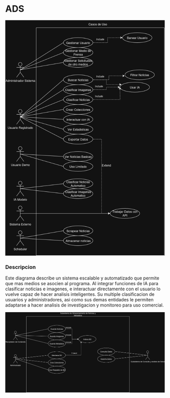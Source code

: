 # ADS
![diagrama](diagramaADS2.drawio.png)
### Descripcion
 Este diagrama describe un sistema escalable y automatizado que permite que mas medios se asocien al programa. Al integrar funciones de IA para clasificar noticias e imagenes, e interactuar directamente con el usuario lo vuelve capaz de hacer analisis inteligentes. Su multiple clasificacion de usuarios y administradores, asi como sus demas entidades le permiten adaptarse a hacer analisis de investigacion y monitoreo para uso comercial.
 
![diagramass1](ADSCASO1.drawio.png)
